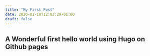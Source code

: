 ```yaml
---
title: "My First Post"
date: 2020-01-10T12:03:29+01:00
draft: false
---
```


## A Wonderful first hello world using Hugo on Github pages

